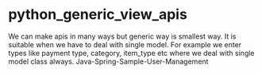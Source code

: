 # python_generic_view_apis
We can make apis in many ways but generic way is smallest way. It is suitable when we have to deal with single model. For example we enter types like payment type, category, item_type etc where we deal with single model class always.
Java-Spring-Sample-User-Management
